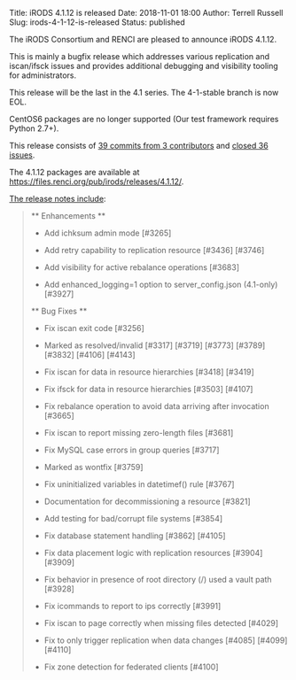 Title: iRODS 4.1.12 is released
Date: 2018-11-01 18:00
Author: Terrell Russell
Slug: irods-4-1-12-is-released
Status: published

The iRODS Consortium and RENCI are pleased to announce iRODS 4.1.12.

This is mainly a bugfix release which addresses various replication and iscan/ifsck issues and provides additional debugging and visibility tooling for administrators.

This release will be the last in the 4.1 series.  The 4-1-stable branch is now EOL.

CentOS6 packages are no longer supported (Our test framework requires Python 2.7+).

This release consists of [39 commits from 3 contributors](https://github.com/irods/irods/compare/4.1.11...4.1.12) and [closed 36 issues](https://github.com/irods/irods/issues?q=milestone%3A4.1.12).

The 4.1.12 packages are available at <https://files.renci.org/pub/irods/releases/4.1.12/>.
<!--more-->

[The release notes include](https://docs.irods.org/4.1.12/release_notes/):


> ** Enhancements **
>
> - Add ichksum admin mode [\#3265]
>
> - Add retry capability to replication resource [\#3436] [\#3746]
>
> - Add visibility for active rebalance operations [\#3683]
>
> - Add enhanced_logging=1 option to server_config.json (4.1-only) [\#3927]
>
> ** Bug Fixes **
>
> - Fix iscan exit code [\#3256]
>
> - Marked as resolved/invalid [\#3317] [\#3719] [\#3773] [\#3789] [\#3832] [\#4106] [\#4143]
>
> - Fix iscan for data in resource hierarchies [\#3418] [\#3419]
>
> - Fix ifsck for data in resource hierarchies [\#3503] [\#4107]
>
> - Fix rebalance operation to avoid data arriving after invocation [\#3665]
>
> - Fix iscan to report missing zero-length files [\#3681]
>
> - Fix MySQL case errors in group queries [\#3717]
>
> - Marked as wontfix [\#3759]
>
> - Fix uninitialized variables in datetimef() rule [\#3767]
>
> - Documentation for decommissioning a resource [\#3821]
>
> - Add testing for bad/corrupt file systems [\#3854]
>
> - Fix database statement handling [\#3862] [\#4105]
>
> - Fix data placement logic with replication resources [\#3904] [\#3909]
>
> - Fix behavior in presence of root directory (/) used a vault path [\#3928]
>
> - Fix icommands to report to ips correctly [\#3991]
>
> - Fix iscan to page correctly when missing files detected [\#4029]
>
> - Fix to only trigger replication when data changes [\#4085] [\#4099] [\#4110]
>
> - Fix zone detection for federated clients [\#4100]
